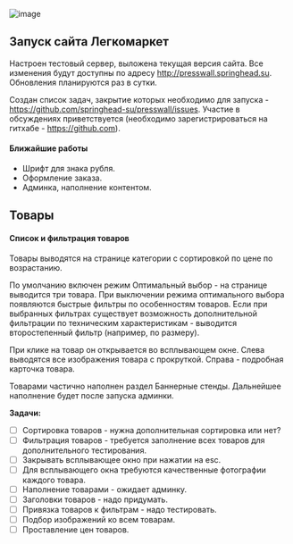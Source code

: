 ![image](http://presswall.springhead.su/static/images/logo.png)

Запуск сайта Легкомаркет
---
Настроен тестовый сервер, выложена текущая версия сайта. Все изменения будут доступны по адресу http://presswall.springhead.su. Обновления планируются раз в сутки.

Создан список задач, закрытие которых необходимо для запуска - https://github.com/springhead-su/presswall/issues. Участие в обсуждениях приветствуется (необходимо зарегистрироваться на гитхабе - https://github.com).

#### Ближайшие работы
- Шрифт для знака рубля.
- Оформление заказа.
- Админка, наполнение контентом.

Товары
---
#### Список и фильтрация товаров
Товары выводятся на странице категории с сортировкой по цене по возрастанию.

По умолчанию включен режим Оптимальный выбор - на странице выводится три товара. При выключении режима оптимального выбора появляются быстрые фильтры по особенностям товаров. Если при выбранных фильтрах существует возможность дополнительной фильтрации по техническим характеристикам - выводится второстепенный фильтр (например, по размеру).

При клике на товар он открывается во всплывающем окне. Слева выводятся все изображения товара с прокруткой. Справа - подробная карточка товара.

Товарами частично наполнен раздел Баннерные стенды. Дальнейшее наполнение будет после запуска админки.

**Задачи:**
- [ ] Сортировка товаров - нужна дополнительная сортировка или нет?
- [ ] Фильтрация товаров - требуется заполнение всех товаров для дополнительного тестирования.
- [ ] Закрывать всплывающее окно при нажатии на esc.
- [ ] Для всплывающего окна требуются качественные фотографии каждого товара.
- [ ] Наполнение товарами - ожидает админку.
- [ ] Заголовки товаров - надо придумать.
- [ ] Привязка товаров к фильтрам - надо тестировать.
- [ ] Подбор изображений ко всем товарам.
- [ ] Проставление цен товаров.
